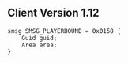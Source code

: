 ## Client Version 1.12

```rust,ignore
smsg SMSG_PLAYERBOUND = 0x0158 {
    Guid guid;    
    Area area;    
}

```
